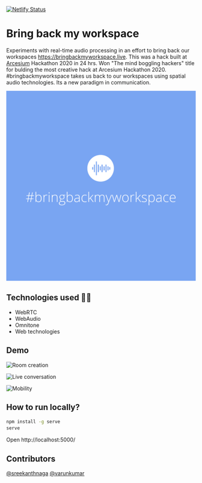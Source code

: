 [![Netlify Status](https://api.netlify.com/api/v1/badges/29b93272-c70f-4ade-8353-87279a52a438/deploy-status)](https://app.netlify.com/sites/bring-back-my-workspace/deploys)

# Bring back my workspace

Experiments with real-time audio processing in an effort to bring back our workspaces https://bringbackmyworkspace.live. This was a hack built at [Arcesium](https://arcesium.com) Hackathon 2020 in 24 hrs. Won "The mind boggling hackers" title for bulding the most creative hack at Arcesium Hackathon 2020. #bringbackmyworkspace takes us back to our workspaces using spatial audio technologies. Its a new paradigm in communication.

![bringbackmyworkspace](./virtual-room/static/img/bbmw.png)

## Technologies used 🧑‍💻

- WebRTC
- WebAudio
- Omnitone
- Web technologies

## Demo

![Room creation](./virtual-room/static/img/room-creation.png)

![Live conversation](./virtual-room/static/img/live-conversation.png)

![Mobility](./virtual-room/static/img/mobility.png)

## How to run locally?

```bash
npm install -g serve
serve
```

Open http://localhost:5000/

## Contributors

[@sreekanthnaga](https://twitter.com/sreekanthnaga)
[@varunkumar](https://twitter.com/varunkumar)
